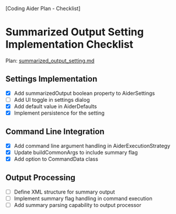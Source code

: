 [Coding Aider Plan - Checklist]

# Summarized Output Setting Implementation Checklist

Plan: [summarized_output_setting.md](summarized_output_setting.md)

## Settings Implementation

- [x] Add summarizedOutput boolean property to AiderSettings
- [ ] Add UI toggle in settings dialog
- [x] Add default value in AiderDefaults
- [x] Implement persistence for the setting

## Command Line Integration

- [x] Add command line argument handling in AiderExecutionStrategy
- [x] Update buildCommonArgs to include summary flag
- [x] Add option to CommandData class

## Output Processing

- [ ] Define XML structure for summary output
- [ ] Implement summary flag handling in command execution
- [ ] Add summary parsing capability to output processor